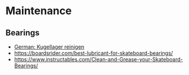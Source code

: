 # Maintenance

## Bearings

* [German: Kugellager reinigen](https://de.wikihow.com/Kugellager-von-Skateboards-reinigen)
* https://boardsrider.com/best-lubricant-for-skateboard-bearings/
* https://www.instructables.com/Clean-and-Grease-your-Skateboard-Bearings/
